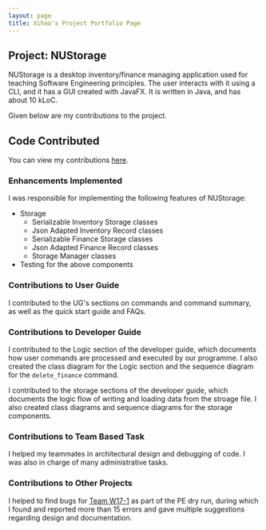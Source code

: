 ```yaml
---
layout: page
title: Xihao's Project Portfolio Page
---
```


## Project: NUStorage

NUStorage is a desktop inventory/finance managing application used for teaching Software Engineering principles.
The user interacts with it using a CLI, and it has a GUI created with JavaFX.
It is written in Java, and has about 10 kLoC.

Given below are my contributions to the project.

## Code Contributed

You can view my contributions [here](https://nus-cs2103-ay2021s1.github.io/tp-dashboard/#breakdown=true&search=howtoosee).

### Enhancements Implemented

I was responsible for implementing the following features of NUStorage:

- Storage
  - Serializable Inventory Storage classes
  - Json Adapted Inventory Record classes
  - Serializable Finance Storage classes
  - Json Adapted Finance Record classes
  - Storage Manager classes
- Testing for the above components

### Contributions to User Guide

I contributed to the UG's sections on commands and command summary, as well as the quick start guide and FAQs.

### Contributions to Developer Guide

I contributed to the Logic section of the developer guide, which documents how user commands are processed and executed by our programme. I also created the class diagram for the Logic section and the sequence diagram for the `delete_finance` command.

I contributed to the storage sections of the developer guide, which documents the logic flow of writing and loading data from the stroage file. I also created class diagrams and sequence diagrams for the storage components.

### Contributions to Team Based Task

I helped my teammates in architectural design and debugging of code. I was also in charge of many administrative tasks.

### Contributions to Other Projects

I helped to find bugs for [Team W17-1](https://github.com/AY2021S1-CS2103T-W17-1/tp) as part of the PE dry run, during which I found and reported more than 15 errors and gave multiple suggestions regarding design and documentation.
